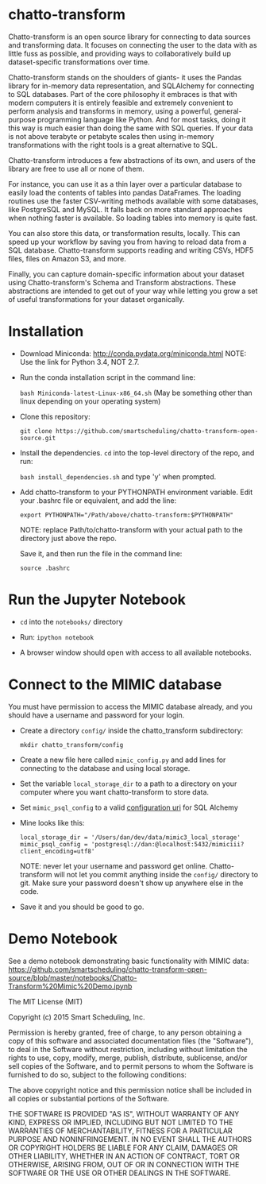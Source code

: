 # chatto-transform

Chatto-transform is an open source library for connecting to data sources and transforming data. It focuses on connecting the user to the data with as little fuss as possible, and providing ways to collaboratively build up dataset-specific transformations over time.

Chatto-transform stands on the shoulders of giants- it uses the Pandas library for in-memory data representation, and SQLAlchemy for connecting to SQL databases. Part of the core philosophy it embraces is that with modern computers it is entirely feasible and extremely convenient to perform analysis and transforms in memory, using a powerful, general-purpose programming language like Python. And for most tasks, doing it this way is much easier than doing the same with SQL queries. If your data is not above terabyte or petabyte scales then using in-memory transformations with the right tools is a great alternative to SQL.

Chatto-transform introduces a few abstractions of its own, and users of the library are free to use all or none of them.

For instance, you can use it as a thin layer over a particular database to easily load the contents of tables into pandas DataFrames. The loading routines use the faster CSV-writing methods available with some databases, like PostgreSQL and MySQL. It falls back on more standard approaches when nothing faster is available. So loading tables into memory is quite fast.

You can also store this data, or transformation results, locally. This can speed up your workflow by saving you from having to reload data from a SQL database. Chatto-transform supports reading and writing CSVs, HDF5 files, files on Amazon S3, and more.

Finally, you can capture domain-specific information about your dataset using Chatto-transform's Schema and Transform abstractions. These abstractions are intended to get out of your way while letting you grow a set of useful transformations for your dataset organically.


# Installation

- Download Miniconda: http://conda.pydata.org/miniconda.html
NOTE: Use the link for Python 3.4, NOT 2.7.

- Run the conda installation script in the command line:

  `bash Miniconda-latest-Linux-x86_64.sh` (May be something other than linux depending on your operating system)

- Clone this repository:

  `git clone https://github.com/smartscheduling/chatto-transform-open-source.git`

- Install the dependencies. `cd` into the top-level directory of the repo, and run:

  `bash install_dependencies.sh` and type 'y' when prompted.

- Add chatto-transform to your PYTHONPATH environment variable. Edit your .bashrc file or equivalent, and add the line:

  `export PYTHONPATH="/Path/above/chatto-transform:$PYTHONPATH"`

  NOTE: replace Path/to/chatto-transform with your actual path to the directory just above the repo.

  Save it, and then run the file in the command line:

  `source .bashrc`

# Run the Jupyter Notebook

- `cd` into the `notebooks/` directory

- Run: `ipython notebook`

- A browser window should open with access to all available notebooks.


# Connect to the MIMIC database

You must have permission to access the MIMIC database already, and you should have a username and password for your login.

- Create a directory `config/` inside the chatto_transform subdirectory:

  `mkdir chatto_transform/config`

- Create a new file here called `mimic_config.py` and add lines for connecting to the database and using local storage. 
- Set the variable `local_storage_dir` to a path to a directory on your computer where you want chatto-transform to store data.
- Set `mimic_psql_config` to a valid [configuration uri](http://docs.sqlalchemy.org/en/rel_1_0/core/engines.html#postgresql) for SQL Alchemy
- Mine looks like this:

  ````
  local_storage_dir = '/Users/dan/dev/data/mimic3_local_storage'
  mimic_psql_config = 'postgresql://dan:@localhost:5432/mimiciii?client_encoding=utf8'
  ````

  NOTE: never let your username and password get online. Chatto-transform will not let you commit anything inside the `config/` directory to git. Make sure your password doesn't show up anywhere else in the code.

- Save it and you should be good to go.
 

# Demo Notebook

See a demo notebook demonstrating basic functionality with MIMIC data: https://github.com/smartscheduling/chatto-transform-open-source/blob/master/notebooks/Chatto-Transform%20Mimic%20Demo.ipynb

The MIT License (MIT)

Copyright (c) 2015 Smart Scheduling, Inc. 

Permission is hereby granted, free of charge, to any person obtaining a copy
of this software and associated documentation files (the "Software"), to deal
in the Software without restriction, including without limitation the rights
to use, copy, modify, merge, publish, distribute, sublicense, and/or sell
copies of the Software, and to permit persons to whom the Software is
furnished to do so, subject to the following conditions:

The above copyright notice and this permission notice shall be included in all
copies or substantial portions of the Software.

THE SOFTWARE IS PROVIDED "AS IS", WITHOUT WARRANTY OF ANY KIND, EXPRESS OR
IMPLIED, INCLUDING BUT NOT LIMITED TO THE WARRANTIES OF MERCHANTABILITY,
FITNESS FOR A PARTICULAR PURPOSE AND NONINFRINGEMENT. IN NO EVENT SHALL THE
AUTHORS OR COPYRIGHT HOLDERS BE LIABLE FOR ANY CLAIM, DAMAGES OR OTHER
LIABILITY, WHETHER IN AN ACTION OF CONTRACT, TORT OR OTHERWISE, ARISING FROM,
OUT OF OR IN CONNECTION WITH THE SOFTWARE OR THE USE OR OTHER DEALINGS IN THE
SOFTWARE.

